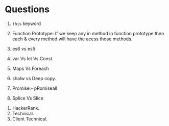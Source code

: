 # Questions

1. `this` keyword

2. Function Prototype: If we keep any in method in function prototype then each & every method will have the acess those methods.

3. es6 vs es5

4. var Vs let Vs Const.

5. Maps Vs Foreach

6. shalw vs Deep copy.

7. Promise:- pRomiseall

8. Splice Vs Slice

1) HackerRank.
2) Technical.
3) Client Technical.
